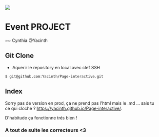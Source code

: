 ![](https://media0.giphy.com/media/2zeji2UedvZzvIZ45N/giphy.gif?cid=3640f6095c4a8a4d6b6958366767066f)

# Event PROJECT

~~ Cynthia @Yacinth

## Git Clone

-   Aquerir le repository en local avec clef SSH

```
$ git@github.com:Yacinth/Page-interactive.git
```

## Index

Sorry pas de version en prod, ça ne prend pas l'html mais le .md ... sais tu ce qui cloche ?
https://yacinth.github.io/Page-interactive/.

D'habitude ça fonctionne trés bien !

### A tout de suite les correcteurs <3
